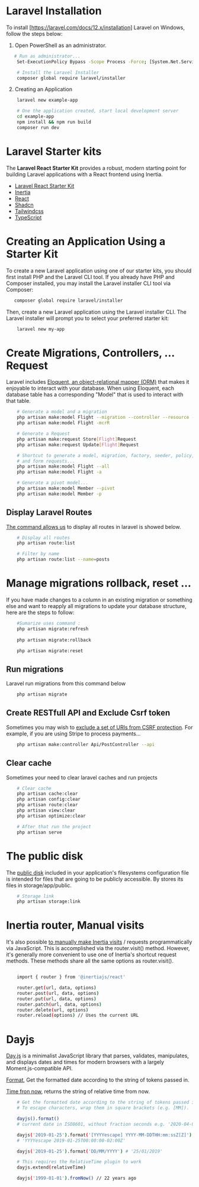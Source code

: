 # Laravel Installation

To install [https://laravel.com/docs/12.x/installation] Laravel on Windows, follow the steps below:

1. Open PowerShell as an administrator.

```bash
   # Run as administrator...
    Set-ExecutionPolicy Bypass -Scope Process -Force; [System.Net.ServicePointManager]::SecurityProtocol = [System.Net.ServicePointManager]::SecurityProtocol -bor 3072; iex ((New-Object System.Net.WebClient).DownloadString('https://php.new/install/windows/8.4'))
```

```bash
    # Install the Laravel Installer
    composer global require laravel/installer
```

2. Creating an Application
```bash
    laravel new example-app
```

```bash
    # One the application created, start local development server
    cd example-app
    npm install && npm run build
    composer run dev
```

# Laravel Starter kits
The **Laravel React Starter Kit** provides a robust, modern starting point for building Laravel applications with a React frontend using Inertia.  

- [Laravel React Starter Kit](https://laravel.com/docs/12.x/starter-kits#react)  
- [Inertia](https://inertiajs.com/)  
- [React](https://fr.react.dev/)  
- [Shadcn](https://ui.shadcn.com/)
- [Tailwindcss](https://tailwindcss.com/)
- [TypeScript](https://www.typescriptlang.org/)

# Creating an Application Using a Starter Kit
To create a new Laravel application using one of our starter kits, you should first install PHP and the Laravel CLI tool. If you already have PHP and Composer installed, you may install the Laravel installer CLI tool via Composer:
 ```bash
    composer global require laravel/installer
```
Then, create a new Laravel application using the Laravel installer CLI. The Laravel installer will prompt you to select your preferred starter kit:
```bash
    laravel new my-app
```

# Create Migrations, Controllers, ... Request
Laravel includes [Eloquent, an object-relational mapper (ORM)](https://laravel.com/docs/12.x/eloquent) that makes it enjoyable to interact with your database. When using Eloquent, each database table has a corresponding "Model" that is used to interact with that table.

```bash
    # Generate a model and a migration
    php artisan make:model Flight --migration --controller --resource --requests
    php artisan make:model Flight -mcrR

    # Generate a Request 
    php artisan make:request Store[Flight]Request
    php artisan make:request Update[Flight]Request

    # Shortcut to generate a model, migration, factory, seeder, policy, controller, 
    # and form requests...
    php artisan make:model Flight --all
    php artisan make:model Flight -a

    # Generate a pivot model...
    php artisan make:model Member --pivot
    php artisan make:model Member -p
```

## Display Laravel Routes
[The command allows us](https://stillat.com/blog/2016/12/07/laravel-artisan-route-command-the-routelist-command) to display all routes in laravel is showed below.

```bash
    # Display all routes
    php artisan route:list

    # Filter by name
    php artisan route:list --name=posts
```


# Manage migrations rollback, reset ...
If you have made changes to a column in an existing migration or something else and want to reapply all migrations to update your database structure, here are the steps to follow:

```bash
    #Sumarize uses command :
    php artisan migrate:refresh
    
    php artisan migrate:rollback

    php artisan migrate:reset


```
## Run migrations
Laravel run migrations from this command below
```bash
    php artisan migrate
```

## Create RESTfull API and Exclude Csrf token
Sometimes you may wish to [exclude a set of URIs from CSRF protection](https://laravel.com/docs/12.x/csrf#csrf-excluding-uris). For example, if you are using Stripe to process payments...

```bash
    php artisan make:controller Api/PostController --api
```

## Clear cache
Sometimes your need to clear laravel caches and run projects
```bash
    # Clear cache
    php artisan cache:clear
    php artisan config:clear
    php artisan route:clear
    php artisan view:clear
    php artisan optimize:clear

    # After that run the project
    php artisan serve

```

# The public disk
The [public disk](https://laravel.com/docs/12.x/filesystem) included in your application's filesystems configuration file is intended for files that are going to be publicly accessible. 
By stores its files in storage/app/public.
```bash
    # Storage link
    php artisan storage:link
```

# Inertia router, Manual visits
It's also possible [to manually make Inertia visits](https://inertiajs.com/manual-visits#method) / requests programmatically via JavaScript. 
This is accomplished via the router.visit() method.
However, it's generally more convenient to use one of Inertia's shortcut request methods. 
These methods share all the same options as router.visit().
```bash

    import { router } from '@inertiajs/react'

    router.get(url, data, options)
    router.post(url, data, options)
    router.put(url, data, options)
    router.patch(url, data, options)
    router.delete(url, options)
    router.reload(options) // Uses the current URL

```

# Dayjs 

[Day.js](https://day.js.org/en/) is a minimalist JavaScript library that parses, validates, manipulates, and displays dates and times for modern browsers with a largely Moment.js-compatible API.

[Format](https://day.js.org/docs/en/display/format), Get the formatted date according to the string of tokens passed in.

[Time fron now](https://day.js.org/docs/en/display/from-now), returns the string of relative time from now.

```bash
    # Get the formatted date according to the string of tokens passed in.
    # To escape characters, wrap them in square brackets (e.g. [MM]).

    dayjs().format() 
    # current date in ISO8601, without fraction seconds e.g. '2020-04-02T08:02:17-05:00'

    dayjs('2019-01-25').format('[YYYYescape] YYYY-MM-DDTHH:mm:ssZ[Z]') 
    # 'YYYYescape 2019-01-25T00:00:00-02:00Z'

    dayjs('2019-01-25').format('DD/MM/YYYY') # '25/01/2019'

    # This requires the RelativeTime plugin to work
    dayjs.extend(relativeTime)

    dayjs('1999-01-01').fromNow() // 22 years ago

```
